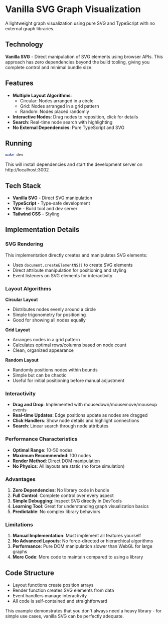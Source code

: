 # Vanilla SVG Graph Visualization

A lightweight graph visualization using pure SVG and TypeScript with no external graph libraries.

## Technology

**Vanilla SVG** - Direct manipulation of SVG elements using browser APIs. This approach has zero dependencies beyond the build tooling, giving you complete control and minimal bundle size.

## Features

- **Multiple Layout Algorithms**:
  - Circular: Nodes arranged in a circle
  - Grid: Nodes arranged in a grid pattern
  - Random: Nodes placed randomly
- **Interactive Nodes**: Drag nodes to reposition, click for details
- **Search**: Real-time node search with highlighting
- **No External Dependencies**: Pure TypeScript and SVG

## Running

```bash
make dev
```

This will install dependencies and start the development server on http://localhost:3002

## Tech Stack

- **Vanilla SVG** - Direct SVG manipulation
- **TypeScript** - Type-safe development
- **Vite** - Build tool and dev server
- **Tailwind CSS** - Styling

## Implementation Details

### SVG Rendering

This implementation directly creates and manipulates SVG elements:
- Uses `document.createElementNS()` to create SVG elements
- Direct attribute manipulation for positioning and styling
- Event listeners on SVG elements for interactivity

### Layout Algorithms

**Circular Layout**
- Distributes nodes evenly around a circle
- Simple trigonometry for positioning
- Good for showing all nodes equally

**Grid Layout**
- Arranges nodes in a grid pattern
- Calculates optimal rows/columns based on node count
- Clean, organized appearance

**Random Layout**
- Randomly positions nodes within bounds
- Simple but can be chaotic
- Useful for initial positioning before manual adjustment

### Interactivity

- **Drag and Drop**: Implemented with mousedown/mousemove/mouseup events
- **Real-time Updates**: Edge positions update as nodes are dragged
- **Click Handlers**: Show node details and highlight connections
- **Search**: Linear search through node attributes

### Performance Characteristics

- **Optimal Range**: 10-50 nodes
- **Maximum Recommended**: 100 nodes
- **Render Method**: Direct DOM manipulation
- **No Physics**: All layouts are static (no force simulation)

### Advantages

1. **Zero Dependencies**: No library code in bundle
2. **Full Control**: Complete control over every aspect
3. **Simple Debugging**: Inspect SVG directly in DevTools
4. **Learning Tool**: Great for understanding graph visualization basics
5. **Predictable**: No complex library behaviors

### Limitations

1. **Manual Implementation**: Must implement all features yourself
2. **No Advanced Layouts**: No force-directed or hierarchical algorithms
3. **Performance**: Pure DOM manipulation slower than WebGL for large graphs
4. **More Code**: More code to maintain compared to using a library

## Code Structure

- Layout functions create position arrays
- Render function creates SVG elements from data
- Event handlers manage interactivity
- All code is self-contained and straightforward

This example demonstrates that you don't always need a heavy library - for simple use cases, vanilla SVG can be perfectly adequate.
